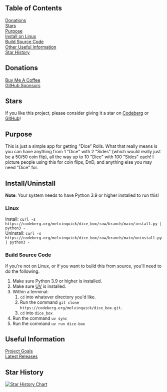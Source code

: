 ## Table of Contents

[Donations](#donations)  
[Stars](#stars)  
[Purpose](#purpose)  
[Install on Linux](#linux)  
[Build Source Code](#build-source-code)  
[Other Useful Information](#useful-information)  
[Star History](#star-history)

## Donations

[Buy Me A Coffee](https://buymeacoffee.com/KingKairos)  
[GitHub Sponsors](https://github.com/sponsors/melvinquick)

## Stars

If you like this project, please consider giving it a star on [Codeberg](https://codeberg.org/melvinquick/dice_box) or [GitHub](https://github.com/melvinquick/dice_box)!

## Purpose

This is just a simple app for getting "Dice" Rolls. What that really means is you can have anything from 1 "Dice" with 2 "Sides" (which would really just be a 50/50 coin flip), all the way up to 10 "Dice" with 100 "Sides" each! I picture people using this for coin flips, DnD, and anything else you may need "Dice" for.

## Install/Uninstall

**Note**: Your system needs to have Python 3.9 or higher installed to run this!

### Linux

Install: `curl -s https://codeberg.org/melvinquick/dice_box/raw/branch/main/install.py | python3 -`  
Uninstall: `curl -s https://codeberg.org/melvinquick/dice_box/raw/branch/main/uninstall.py | python3 -`

### Build Source Code

If you're not on Linux, or if you want to build this from source, you'll need to do the following.

1. Make sure Python 3.9 or higher is installed.
2. Make sure [UV](https://docs.astral.sh/uv/) is installed.
3. Within a terminal:
   1. `cd` into whatever directory you'd like.
   2. Run the command `git clone https://codeberg.org/melvinquick/dice_box.git`.
   3. `cd` into `dice_box`
4. Run the command `uv sync`
5. Run the command `uv run dice-box`

## Useful Information

[Project Goals](https://codeberg.org/melvinquick/dice_box/projects/16094)  
[Latest Releases](https://pypi.org/project/dice_box/)

## Star History

[![Star History Chart](https://api.star-history.com/svg?repos=melvinquick/dice_box&type=Date)](https://www.star-history.com/#melvinquick/dice_box&Date)
